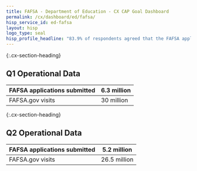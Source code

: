 ```yaml
---
title: FAFSA - Department of Education - CX CAP Goal Dashboard
permalink: /cx/dashboard/ed/fafsa/
hisp_service_id: ed-fafsa
layout: hisp
logo_type: seal
hisp_profile_headline: "83.9% of respondents agreed that the FAFSA application was easy to complete and over 78.6% strongly agreed that they trusted the process."
---
```


{:.cx-section-heading}
## Q1 Operational Data

| FAFSA applications submitted | 6.3 million |
|------------------------------|-------------|
| FAFSA.gov visits             | 30 million  |



{:.cx-section-heading}
## Q2 Operational Data

| FAFSA applications submitted | 5.2 million  |
|------------------------------|--------------|
| FAFSA.gov visits             | 26.5 million |


